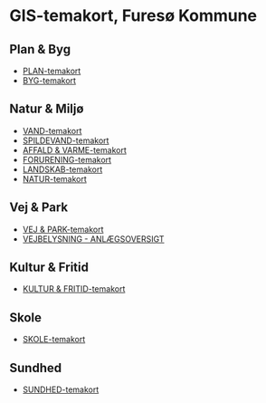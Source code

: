 
<h1>GIS-temakort, Furesø Kommune</h1>

<h2>Plan & Byg</h2>

- <a href="http://vidi/app/furesoe/?config=plan.json#luftfotoserier.geodanmark_2018_12_5cm/12/12.4/55.8/_00_grundkort.kommunemaske_stor,_00_grundkort.kommunegraense_dagi,_01_fysisk_plan_og_naturbeskyt.matrikel_ejerforhold_graenser,kommunekort.vejstykker_vejnavne_dawa">PLAN-temakort</a>
- <a href="http://vidi/app/furesoe/?config=byggesag.json#luftfotoserier.geodanmark_2018_12_5cm/12/12.4/55.8/_00_grundkort.kommunemaske_stor,_00_grundkort.kommunegraense_dagi,_01_fysisk_plan_og_naturbeskyt.matrikel_ejerforhold_graenser,kommunekort.vejstykker_vejnavne_dawa">BYG-temakort</a>

<h2>Natur & Miljø</h2>

- <a href="http://vidi/app/furesoe/?config=miljoe_vand.json#geodk.bright/12/12.4/55.8/_00_grundkort.kommunemaske_stor,_00_grundkort.kommunegraense_dagi" target="_blank">VAND-temakort</a>
- <a href="http://vidi/app/furesoe/?config=miljoe_spildevand.json#geodk.bright/12/12.4/55.8/_00_grundkort.kommunemaske_stor,_00_grundkort.kommunegraense_dagi">SPILDEVAND-temakort</a>
- <a href="http://vidi/app/furesoe/?config=miljoe_affaldvarme.json#geodk.bright/12/12.4/55.8/_00_grundkort.kommunemaske_stor,_00_grundkort.kommunegraense_dagi">AFFALD & VARME-temakort</a>
- <a href="http://vidi/app/furesoe/?config=miljoe_forurening.json#geodk.bright/12/12.4/55.8/_00_grundkort.kommunemaske_stor,_00_grundkort.kommunegraense_dagi">FORURENING-temakort</a>
- <a href="http://vidi/app/furesoe/?config=miljoe_landskab.json#geodk.bright/12/12.4/55.8/_00_grundkort.kommunemaske_stor,_00_grundkort.kommunegraense_dagi">LANDSKAB-temakort</a>
- <a href="http://vidi/app/furesoe/?config=miljoe_naturforvaltning.json#geodk.bright/12/12.4/55.8/_00_grundkort.kommunemaske_stor,_00_grundkort.kommunegraense_dagi">NATUR-temakort</a>

<h2>Vej & Park</h2>

- <a href="http://vidi/app/furesoe/?config=vej_park.json#luftfotoserier.geodanmark_2018_12_5cm/12/12.4/55.8/_00_grundkort.kommunemaske_stor,_00_grundkort.kommunegraense_dagi,kommunekort.vejstykker_vejnavne_dawa">VEJ & PARK-temakort</a>
- <a href="http://vidi/app/furesoe/?config=anlaegsoversigt.json#luftfotoserier.geodanmark_2018_12_5cm/12/12.4/55.8/_00_grundkort.kommunemaske_stor,_05_veje_trafik.gadebelysning_armaturer,_05_veje_trafik.gadebelysning_taendretningsskabe,_00_grundkort.kommunegraense_dagi,kommunekort.vejstykker_vejnavne_dawa" >VEJBELYSNING - ANLÆGSOVERSIGT</a>


<h2>Kultur & Fritid</h2>

- <a href="http://vidi/app/furesoe/?config=kultur_fritid.json#geodk.bright/12/12.4/55.8/_04_parker_fritids_idraetsanlaeg_landskabspleje.idraetsfaciliteter_20181019,_00_grundkort.kommunemaske_stor,_00_grundkort.kommunegraense_dagi,_04_parker_fritids_idraetsanlaeg_landskabspleje.udinaturen_faciliteter_point,_04_parker_fritids_idraetsanlaeg_landskabspleje.udinaturen_faciliteter_line,_04_parker_fritids_idraetsanlaeg_landskabspleje.udinaturen_faciliteter_polygon" >KULTUR & FRITID-temakort</a>

<h2>Skole</h2>

- <a href="http://vidi/app/furesoe/?config=skolevej.json#geodk.bright/12/12.4/55.8/_17_undervisning.skoledistrikter,_17_undervisning.institutioner_skole,_00_grundkort.kommunemaske_stor,_00_grundkort.kommunegraense_dagi" >SKOLE-temakort</a>

<h2>Sundhed</h2>

- <a href="http://vidi/app/furesoe/?config=sundhed.json#geodk.bright/12/12.4/55.8/_00_grundkort.kommunemaske_stor,_00_grundkort.kommunegraense_dagi" >SUNDHED-temakort</a>






